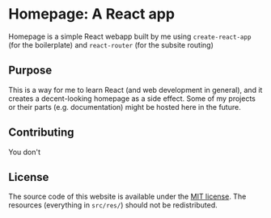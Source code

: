 # Homepage: A React app
Homepage is a simple React webapp built by me using `create-react-app` (for the boilerplate) and `react-router` (for the subsite routing)  

Purpose
-------
This is a way for me to learn React (and web development in general), and it creates a decent-looking homepage as a side effect. Some of my projects or their parts (e.g. documentation) might be hosted here in the future.

Contributing
------------
You don't

License
-------
The source code of this website is available under the [MIT license](https://en.wikipedia.org/wiki/MIT_License#License_terms). The resources (everything in `src/res/`) should not be redistributed.
